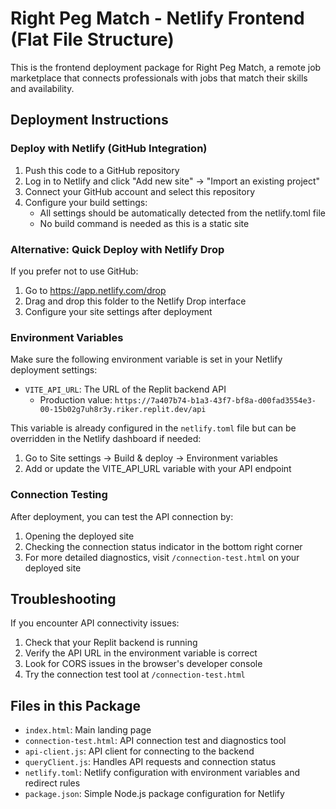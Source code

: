 # Right Peg Match - Netlify Frontend (Flat File Structure)

This is the frontend deployment package for Right Peg Match, a remote job marketplace that connects professionals with jobs that match their skills and availability.

## Deployment Instructions

### Deploy with Netlify (GitHub Integration)

1. Push this code to a GitHub repository
2. Log in to Netlify and click "Add new site" → "Import an existing project"
3. Connect your GitHub account and select this repository
4. Configure your build settings:
   - All settings should be automatically detected from the netlify.toml file
   - No build command is needed as this is a static site

### Alternative: Quick Deploy with Netlify Drop

If you prefer not to use GitHub:
1. Go to https://app.netlify.com/drop
2. Drag and drop this folder to the Netlify Drop interface
3. Configure your site settings after deployment

### Environment Variables

Make sure the following environment variable is set in your Netlify deployment settings:

- `VITE_API_URL`: The URL of the Replit backend API
  - Production value: `https://7a407b74-b1a3-43f7-bf8a-d00fad3554e3-00-15b02g7uh8r3y.riker.replit.dev/api`

This variable is already configured in the `netlify.toml` file but can be overridden in the Netlify dashboard if needed:
1. Go to Site settings → Build & deploy → Environment variables
2. Add or update the VITE_API_URL variable with your API endpoint

### Connection Testing

After deployment, you can test the API connection by:

1. Opening the deployed site
2. Checking the connection status indicator in the bottom right corner
3. For more detailed diagnostics, visit `/connection-test.html` on your deployed site

## Troubleshooting

If you encounter API connectivity issues:
1. Check that your Replit backend is running
2. Verify the API URL in the environment variable is correct
3. Look for CORS issues in the browser's developer console
4. Try the connection test tool at `/connection-test.html`

## Files in this Package

- `index.html`: Main landing page
- `connection-test.html`: API connection test and diagnostics tool
- `api-client.js`: API client for connecting to the backend
- `queryClient.js`: Handles API requests and connection status
- `netlify.toml`: Netlify configuration with environment variables and redirect rules
- `package.json`: Simple Node.js package configuration for Netlify